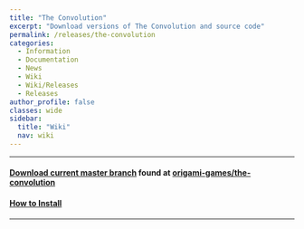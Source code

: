 ```yaml
---
title: "The Convolution"
excerpt: "Download versions of The Convolution and source code"
permalink: /releases/the-convolution
categories:
  - Information
  - Documentation
  - News
  - Wiki
  - Wiki/Releases
  - Releases
author_profile: false
classes: wide
sidebar:
  title: "Wiki"
  nav: wiki
---
```


-----

#### [Download current master branch](https://github.com/origami-games/the-convolution/archive/master.zip) found at [origami-games/the-convolution](https://github.com/origami-games/the-convolution)  
#### [How to Install](https://origami-games.github.io/installation-guide#the-convolution)

-----
